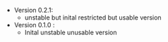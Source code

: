- Version 0.2.1:
  - unstable but inital restricted but usable version
- Version 0.1.0 :
  - Inital unstable unusable version
